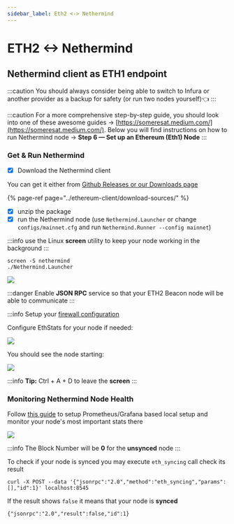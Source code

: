 ```yaml
---
sidebar_label: Eth2 <-> Nethermind 
---
```


# ETH2 <-> Nethermind

## Nethermind client as ETH1 endpoint

:::caution
You should always consider being able to switch to Infura or another provider as a backup for safety \(or run two nodes
yourself\)👈
:::

:::caution
For a more comprehensive step-by-step guide, you should look into one of these awesome guides
-&gt; [https://someresat.medium.com/](https://someresat.medium.com/). Below you will find instructions on how to run
Nethermind node -&gt; **Step 6 — Set up an Ethereum \(Eth1\) Node**
:::

### Get & Run Nethermind

* [x] Download the Nethermind client

You can get it either from [Github Releases or our Downloads page](../../01-getting-started/installing-nethermind.md#downloading-releases)

{% page-ref page="../ethereum-client/download-sources/" %}

* [x] unzip the package
* [x] run the Nethermind node \(use `Nethermind.Launcher` or change `configs/mainnet.cfg` and
  run `Nethermind.Runner --config mainnet`\)

:::info
use the Linux **screen** utility to keep your node working in the background
:::

```text
screen -S nethermind
./Nethermind.Launcher
```

![](/img/image(20).png)

:::danger
Enable **JSON RPC** service so that your ETH2 Beacon node will be able to communicate
:::

:::info
Setup your [firewall configuration](../firewall-configuration.md)

Configure EthStats for your node if needed:

![](/img/image(3).png)

You should see the node starting:

![](/img/image(8).png)

:::info
**Tip:** Ctrl + A + D to leave the **screen**
:::

### Monitoring Nethermind Node Health

Follow [this guide](../../04-monitoring/metrics-explanation/setting-up-local-metrics-infrastracture.md) to setup
Prometheus/Grafana based local setup and monitor your node's most important stats there

![](/img/image(4).png)

:::info
The Block Number will be **0** for the **unsynced** node
:::

To check if your node is synced you may execute `eth_syncing` call check its result

```text
curl -X POST --data '{"jsonrpc":"2.0","method":"eth_syncing","params":[],"id":1}' localhost:8545
```

If the result shows `false` it means that your node is **synced**

```text
{"jsonrpc":"2.0","result":false,"id":1}
```



